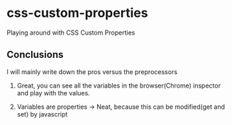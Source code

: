 # css-custom-properties
Playing around with CSS Custom Properties

## Conclusions
I will mainly write down the pros versus the preprocessors

1. Great, you can see all the variables in the browser(Chrome) inspector and play with the values.

2. Variables are properties -> Neat, because this can be modified(get and set) by javascript